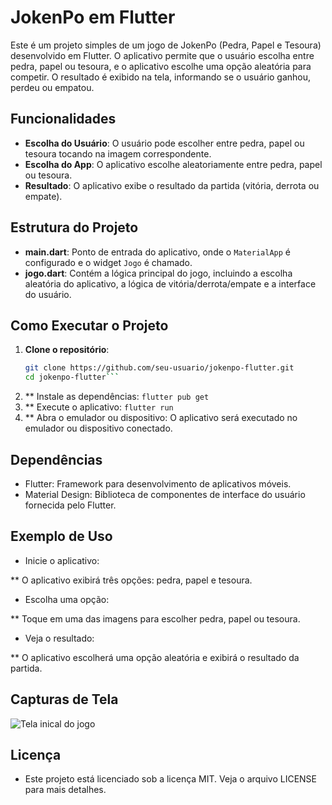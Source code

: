 # JokenPo em Flutter

Este é um projeto simples de um jogo de JokenPo (Pedra, Papel e Tesoura) desenvolvido em Flutter. O aplicativo permite que o usuário escolha entre pedra, papel ou tesoura, e o aplicativo escolhe uma opção aleatória para competir. O resultado é exibido na tela, informando se o usuário ganhou, perdeu ou empatou.

## Funcionalidades

- **Escolha do Usuário**: O usuário pode escolher entre pedra, papel ou tesoura tocando na imagem correspondente.
- **Escolha do App**: O aplicativo escolhe aleatoriamente entre pedra, papel ou tesoura.
- **Resultado**: O aplicativo exibe o resultado da partida (vitória, derrota ou empate).

## Estrutura do Projeto

- **main.dart**: Ponto de entrada do aplicativo, onde o `MaterialApp` é configurado e o widget `Jogo` é chamado.
- **jogo.dart**: Contém a lógica principal do jogo, incluindo a escolha aleatória do aplicativo, a lógica de vitória/derrota/empate e a interface do usuário.

## Como Executar o Projeto

1. **Clone o repositório**:
   ```bash
   git clone https://github.com/seu-usuario/jokenpo-flutter.git
   cd jokenpo-flutter```
2. ** Instale as dependências:
    ```flutter pub get```
3. ** Execute o aplicativo:
   ```flutter run```
4. ** Abra o emulador ou dispositivo:
    O aplicativo será executado no emulador ou dispositivo conectado.

## Dependências
* Flutter: Framework para desenvolvimento de aplicativos móveis.
* Material Design: Biblioteca de componentes de interface do usuário fornecida pelo Flutter.

## Exemplo de Uso
* Inicie o aplicativo:

 ** O aplicativo exibirá três opções: pedra, papel e tesoura.

* Escolha uma opção:

** Toque em uma das imagens para escolher pedra, papel ou tesoura.

* Veja o resultado:

** O aplicativo escolherá uma opção aleatória e exibirá o resultado da partida.

## Capturas de Tela
![Tela inical do jogo](assets/tela_iniical_jogo.png)


## Licença
* Este projeto está licenciado sob a licença MIT. Veja o arquivo LICENSE para mais detalhes.